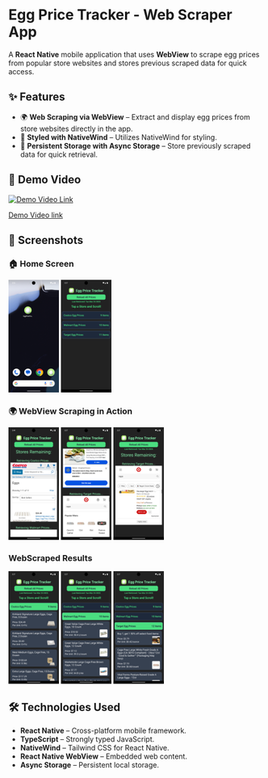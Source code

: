 # Egg Price Tracker - Web Scraper App

A **React Native** mobile application that uses **WebView** to scrape egg prices from popular store websites and stores previous scraped data for quick access.  

## ✨ Features  

- 🌍 **Web Scraping via WebView** – Extract and display egg prices from store websites directly in the app.  
- 🎨 **Styled with NativeWind** – Utilizes NativeWind for styling.  
- 💾 **Persistent Storage with Async Storage** – Store previously scraped data for quick retrieval.  

## 🎥 Demo Video  

[![Demo Video Link](https://img.youtube.com/vi/v5SerNyKNf0/hqdefault.jpg)](https://youtube.com/watch/v5SerNyKNf0)

[Demo Video link](https://youtube.com/watch/v5SerNyKNf0)

## 📸 Screenshots  

### 🏠 Home Screen  
<img src="screenshots/app_icon.png" alt="App Icon" width="100">  
<img src="screenshots/home_screen.png" alt="Home Screen" width="100">  

### 🌍 WebView Scraping in Action  
<img src="screenshots/price_fetching1.png" alt="WebView Scraper" width="100">
<img src="screenshots/price_fetching2.png" alt="WebView Scraper" width="100">
<img src="screenshots/price_fetching3.png" alt="WebView Scraper" width="100">

### WebScraped Results
<img src="screenshots/fetch_results1.png" alt="Fetched results" width="100">
<img src="screenshots/fetch_results2.png" alt="Fetched results" width="100">
<img src="screenshots/fetch_results3.png" alt="Fetched results" width="100">

## 🛠️ Technologies Used
- **React Native** – Cross-platform mobile framework.
- **TypeScript** – Strongly typed JavaScript.
- **NativeWind** – Tailwind CSS for React Native.
- **React Native WebView** – Embedded web content.
- **Async Storage**  – Persistent local storage.